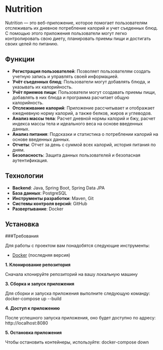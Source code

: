 # Nutrition

 Nutrition — это веб-приложение, которое помогает пользователям отслеживать их дневное потребление калорий и учет съеденных блюд. С помощью этого приложения пользователи могут легко контролировать свою диету, планировать приемы пищи и достигать своих целей по питанию.

## Функции

- **Регистрация пользователей**: Позволяет пользователям создать учетную запись и управлять своей информацией.
- **Учёт съеденных блюд**: Пользователи могут добавлять блюда, и указывать их калорийность.
- **Учёт приемов пищи**: Пользователи могут создавать приемы пищи, добавлять в них блюда и программа расчитает общую калорийность.
- **Отслеживание калорий**: Приложение рассчитывает и отображает ежедневную норму калорий, а также белков, жиров и углеводов.
- **Анализ массы тела**: Расчет дневной нормы калорий и бжу, расчет индекса массы тела и идеального веса на основе введенных данных.
- **Анализ питания**: Подсказки и статистика о потреблении калорий на основе введенных данных.
- **Отчеты**: Отчет за день с суммой всех калорий, история питания по дням.
- **Безопасность**: Защита данных пользователей и безопасная аутентификация.

## Технологии

- **Backend**: Java, Spring Boot, Spring Data JPA
- **База данных**: PostgreSQL
- **Инструменты разработки**: Maven, Git
- **Системы контроля версий**: GitHub
- **Развертывание**: Docker


## Установка

###Требования

Для работы с проектом вам понадобятся следующие инструменты:
- [Docker](https://www.docker.com/get-started) (последняя версия)

**1. Клонирование репозитория**

Сначала клонируйте репозиторий на вашу локальную машину

**3. Сборка и запуск приложения**

Для сборки и запуска приложения выполните следующую команду:
docker-compose up --build

**4. Доступ к приложению**

После успешного запуска приложения, оно будет доступно по адресу:
http://localhost:8080

**5. Остановка приложения**

Чтобы остановить контейнеры, используйте:
docker-compose down
